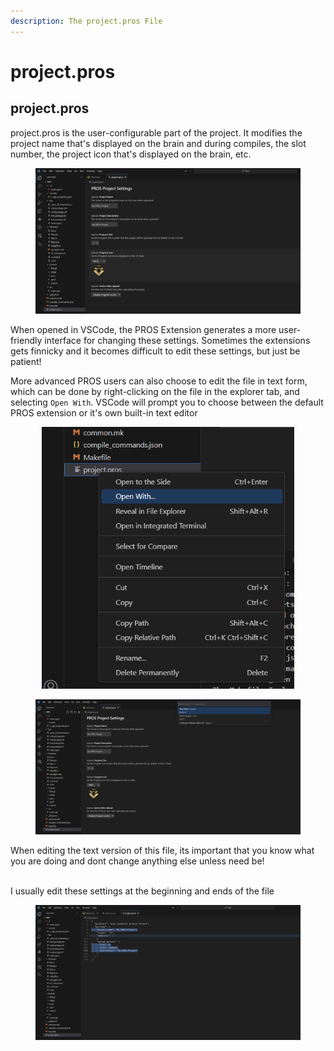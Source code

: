 ```yaml
---
description: The project.pros File
---
```


# project.pros

## project.pros

project.pros is the user-configurable part of the project. It modifies the project name that's displayed on the brain and during compiles, the slot number, the project icon that's displayed on the brain, etc.

<figure><img src="../../../.gitbook/assets/image (4).png" alt=""><figcaption></figcaption></figure>

When opened in VSCode, the PROS Extension generates a more user-friendly interface for changing these settings. Sometimes the extensions gets finnicky and it becomes difficult to edit these settings, but just be patient!

More advanced PROS users can also choose to edit the file in text form, which can be done by right-clicking on the file in the explorer tab, and selecting `Open With`. VSCode will prompt you to choose between the default PROS extension or it's own built-in text editor

<div align="center" data-full-width="true">

<figure><img src="../../../.gitbook/assets/image (5).png" alt="" width="404"><figcaption></figcaption></figure>

 

<figure><img src="../../../.gitbook/assets/image (6).png" alt="" width="563"><figcaption></figcaption></figure>

</div>

When editing the text version of this file, its important that you know what you are doing and dont change anything else unless need be!

\
I usually edit these settings at the beginning and ends of the file

<figure><img src="../../../.gitbook/assets/image.png" alt=""><figcaption></figcaption></figure>
